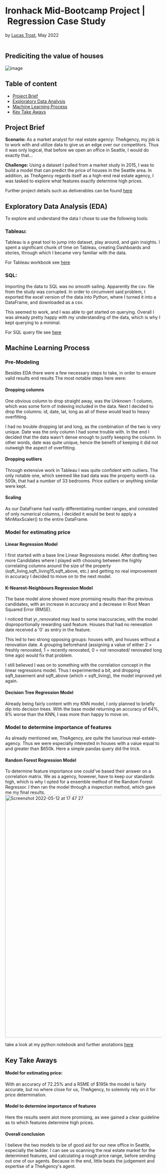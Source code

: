 # Ironhack Mid-Bootcamp Project | Regression Case Study 
by [Lucas Trost](https://github.com/LucasTrost), May 2022
<br/><br/>
## Prediciting the value of houses

![image](https://user-images.githubusercontent.com/102299197/168103802-4e279a4c-f0ff-4883-93b0-0e0c2b086e30.png)

## Table of content

- [Project Brief](https://github.com/LucasTrost/Ironhack-MidBootProject/blob/main/README.md#project-brief)
- [Exploratory Data Analysis](https://github.com/LucasTrost/Ironhack-MidBootProject/blob/main/README.md#exploratory-data-analysis-eda)
- [Machine Learning Process](https://github.com/LucasTrost/Ironhack-MidBootProject/blob/main/README.md#machine-learning-process)
- [Key Take Aways](https://github.com/LucasTrost/Ironhack-MidBootProject/blob/main/README.md#key-take-aways)
## Project Brief

**Scenario:**
As a market analyst for real estate agency: TheAgency, my job is to work with and utilize data to give us an edge over our competitors. Thus it was only logical, that before we open an office in Seattle, I would do exactly that...

**Challenge:**
Using a dataset I pulled from a market study in 2015, I was to build a model that can predict the price of houses in the Seattle area. In addition, as TheAgency regards itself as a high-end real estate agency, I was tasked to explore what features exactly determine high prices.

Further project details such as deliverables can be found [here](https://github.com/LucasTrost/Ironhack-MidBootProject/tree/main/project%20details)

## Exploratory Data Analysis (EDA)
To explore and understand the data I chose to use the following tools:
### Tableau:
Tableau is a great tool to jump into dataset, play around, and gain insights. I spent a significant chunk of time on Tableau, creating Dashboards and stories, through which I became very familiar with the data.

For Tableau workbook see [here](https://public.tableau.com/app/profile/lucas.trost/viz/TableauWorkbookMidBootProjLucasTrost/Task2)
### SQL:
Importing the data to SQL was no smooth sailing. Apparently the csv. file from the study was corrupted. In order to circumvent said problem, I exported the excel version of the data into Python, where I turned it into a DataFrame, and downloaded as a csv. 

This seemed to work, and I was able to get started on querying. Overall I was already pretty happy with my understanding of the data, which is why I kept querying to a minimal.

For SQL query file see [here](https://github.com/LucasTrost/Ironhack-MidBootProject/tree/main/SQL%20Querys)

## Machine Learning Process

### Pre-Modeling
Besides EDA there were a few necessary steps to take, in order to ensure valid results end results
The most notable steps here were:
#### Dropping columns
One obvious column to drop straight away, was the Unknown :1 column, which was some form of indexing included in the data. Next I decided to drop the columns: id, date, lat, long as all of these would lead to heavy overfitting. 

I had no trouble dropping lat and long, as the combination of the two is very unique. Date was the only column I had some trouble with. In the end I decided that the data wasn't dense enough to justify keeping the column. In other words, date was quite unique, hence the benefit of keeping it did not outweigh the aspect of overfitting.
#### Dropping outliers
Through extensive work in Tableau I was quite confident with outliers. The only notable one, which seemed like bad data was the property worth ca. 500k, that had a number of 33 bedrooms. Price outliers or anything similar were kept.
#### Scaling
As our DataFrame had vastly differentiating number ranges, and consisted of only numerical columns, I decided it would be best to apply a MinMaxScaler() to the entire DataFrame.

### Model for estimating price

#### Linear Regression Model
I first started with a base line Linear Regressions model. After drafting two more Candidates where I played with choosing between the highly correlating columns around the size of the property (sqft_living,sqft_living15,sqft_above, etc.) and getting no real improvement in accuracy I decided to move on to the next model.
#### K-Nearest-Neighbours Regression Model
The base model alone showed more promising results than the previous candidates, with an increase in accuracy and a decrease in Root Mean Squared Error (RMSE). 

I noticed that yr_renovated may lead to some inaccuracies, with the model disproportionally rewarding said feature. Houses that had no renevation date received a '0' as entry in the feature. 

This led to two strong opposing groups: houses with, and houses without a renovation date. A grouping beforehand (assigning a value of either 2 = freshly renovated, 1 = recently renovated, 0 = not renovated/ renovated long time ago) would fix that problem.

I still believed I was on to something with the correlation concept in the linear regressions model. Thus I experimented a bit, and dropping sqft_basement and sqft_above (which = sqft_living), the model improved yet again.

#### Decision Tree Regression Model
Already being fairly content with my KNN model, I only planned to briefly dip into decision trees. With the base model returning an accuracy of 64%, 8% worse than the KNN, I was more than happy to move on.

### Model to determine importance of features
As already mentioned we, TheAgency, are quite the luxurious real-estate-agency. Thus we were especially interested in houses with a value equal to and greater than $650k. Here a simple pandas query did the trick.

#### Random Forest Regression Model
To determine feature importance one could've based their answer on a correlation matrix. We as a agency, however, have to keep our standards high, which is why I opted for a ensemble method of the Random Forest Regressor. I then ran the model through a inspection method, which gave me my final results.
<img width="777" alt="Screenshot 2022-05-12 at 17 47 27" src="https://user-images.githubusercontent.com/102299197/168116049-4bc0c891-3e47-4c91-9064-92145b5d5ae9.png">

take a look at my python notebook and further anotations [here](https://github.com/LucasTrost/Ironhack-MidBootProject/tree/main/Python%20Notebook)

## Key Take Aways
#### Model for estimating price:
With an accuracy of 72.25% and a RSME of $195k the model is fairly accurate, but no where close for us, TheAgency, to solemnly rely on it for price determination.
#### Model to determine importance of features
Here the results seem alot more promising, as wee gained a clear guideline as to which features determine high prices.
#### Overall conclusion
I believe the two models to be of good aid for our new office in Seattle, especially the ladder. I can see us scanning the real estate market for the determined features, and calculating a rough price range, before sending out one of our agents. Because in the end, little beats the judgement and expertise of a TheAgency's agent.
